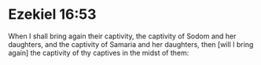 # Ezekiel 16:53

When I shall bring again their captivity, the captivity of Sodom and her daughters, and the captivity of Samaria and her daughters, then [will I bring again] the captivity of thy captives in the midst of them: